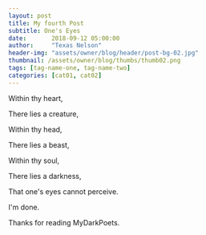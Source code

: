 ```yaml
---
layout: post
title: My fourth Post
subtitle: One's Eyes
date:       2018-09-12 05:00:00
author:     "Texas Nelson"
header-img: "assets/owner/blog/header/post-bg-02.jpg"
thumbnail: /assets/owner/blog/thumbs/thumb02.png
tags: [tag-name-one, tag-name-two]
categories: [cat01, cat02]
---
```


Within thy heart,

There lies a creature,

Within thy head,

There lies a beast,

Within thy soul,

There lies a darkness,

That one's eyes cannot perceive.


I'm done.


Thanks for reading MyDarkPoets.


